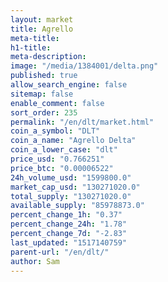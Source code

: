 ```yaml
---
layout: market
title: Agrello
meta-title: 
h1-title: 
meta-description: 
image: "/media/1384001/delta.png"
published: true
allow_search_engine: false
sitemap: false
enable_comment: false
sort_order: 235
permalink: "/en/dlt/market.html"
coin_a_symbol: "DLT"
coin_a_name: "Agrello Delta"
coin_a_lower_case: "dlt"
price_usd: "0.766251"
price_btc: "0.00006522"
24h_volume_usd: "1599800.0"
market_cap_usd: "130271020.0"
total_supply: "130271020.0"
available_supply: "85978873.0"
percent_change_1h: "0.37"
percent_change_24h: "1.78"
percent_change_7d: "-2.83"
last_updated: "1517140759"
parent-url: "/en/dlt/"
author: Sam
---
```


